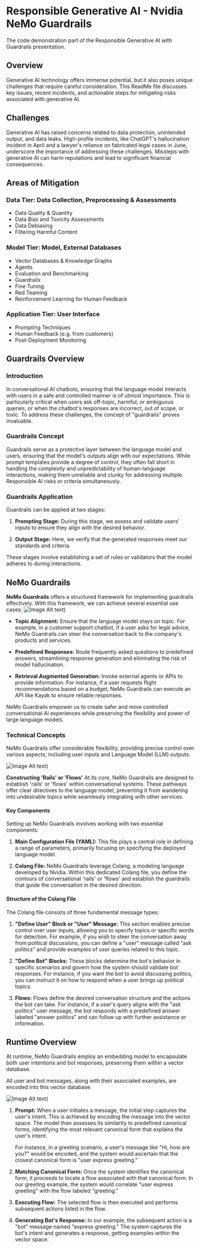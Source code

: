 # Responsible Generative AI - Nvidia NeMo Guardrails 

The code demonstration part of the Responsible Generative AI with Guardrails presentation.

## Overview
Generative AI technology offers immense potential, but it also poses unique challenges that require careful consideration. This ReadMe file discusses key issues, recent incidents, and actionable steps for mitigating risks associated with generative AI.

## Challenges
Generative AI has raised concerns related to data protection, unintended output, and data leaks. High-profile incidents, like ChatGPT's hallucination incident in April and a lawyer's reliance on fabricated legal cases in June, underscore the importance of addressing these challenges. Missteps with generative AI can harm reputations and lead to significant financial consequences.

## Areas of Mitigation
### Data Tier: Data Collection, Preprocessing & Assessments
- Data Quality & Quantity
- Data Bias and Toxicity Assessments
- Data Debiasing
- Filtering Harmful Content 

### Model Tier: Model, External Databases
- Vector Databases & Knowledge Graphs
- Agents
- Evaluation and Benchmarking
- Guardrails
- Fine Tuning
- Red Teaming
- Reinforcement Learning for Human Feedback

### Application Tier: User Interface
- Prompting Techniques
- Human Feedback (e.g. from customers)
- Post-Deployment Monitoring

## Guardrails Overview

### Introduction
In conversational AI chatbots, ensuring that the language model interacts with users in a safe and controlled manner is of utmost importance. This is particularly critical when users ask off-topic, harmful, or ambiguous queries, or when the chatbot's responses are incorrect, out of scope, or toxic. To address these challenges, the concept of "guardrails" proves invaluable.

### Guardrails Concept
Guardrails serve as a protective layer between the language model and users, ensuring that the model's outputs align with our expectations. While prompt templates provide a degree of control, they often fall short in handling the complexity and unpredictability of human-language interactions, making them unreliable and clunky for addressing multiple Responsible AI risks or criteria simultaneously.

### Guardrails Application
Guardrails can be applied at two stages:

1. **Prompting Stage:** During this stage, we assess and validate users' inputs to ensure they align with the desired behavior.

2. **Output Stage:** Here, we verify that the generated responses meet our standards and criteria.

These stages involve establishing a set of rules or validators that the model adheres to during interactions.

## NeMo Guardrails
**NeMo Guardrails** offers a structured framework for implementing guardrails effectively. With this framework, we can achieve several essential use cases:
![Image Alt text](/images/examples.png "NeMo Guardrails Examples"))
- **Topic Alignment:** Ensure that the language model stays on topic. For example, in a customer support chatbot, if a user asks for legal advice, NeMo Guardrails can steer the conversation back to the company's products and services.

- **Predefined Responses:** Route frequently asked questions to predefined answers, streamlining response generation and eliminating the risk of model hallucination.

- **Retrieval Augmented Generation:** Invoke external agents or APIs to provide information. For instance, if a user requests flight recommendations based on a budget, NeMo Guardrails can execute an API like Kayak to ensure reliable responses.

NeMo Guardrails empower us to create safer and more controlled conversational AI experiences while preserving the flexibility and power of large language models.

### Technical Concepts
NeMo Guardrails offer considerable flexibility, providing precise control over various aspects, including user inputs and Language Model (LLM) outputs.

![Image Alt text](/images/technicalconcepts.png "NeMo Guardrails Technical Concepts"))

**Constructing 'Rails' or 'Flows'**
At its core, NeMo Guardrails are designed to establish 'rails' or 'flows' within conversational systems. These pathways offer clear directives to the language model, preventing it from wandering into undesirable topics while seamlessly integrating with other services.

#### Key Components
Setting up NeMo Guardrails involves working with two essential components:

1. **Main Configuration File (YAML):** This file plays a central role in defining a range of parameters, primarily focusing on specifying the deployed language model.

2. **Colang File:** NeMo Guardrails leverage Colang, a modeling language developed by Nvidia. Within this dedicated Colang file, you define the contours of conversational 'rails' or 'flows' and establish the guardrails that guide the conversation in the desired direction.

#### Structure of the Colang File
The Colang file consists of three fundamental message types:

1. **"Define User" Block or "User" Message:** This section enables precise control over user inputs, allowing you to specify topics or specific words for detection. For example, if you wish to steer the conversation away from political discussions, you can define a "user" message called "ask politics" and provide examples of user queries related to this topic.

2. **"Define Bot" Blocks:** These blocks determine the bot's behavior in specific scenarios and govern how the system should validate bot responses. For instance, if you want the bot to avoid discussing politics, you can instruct it on how to respond when a user brings up political topics.

3. **Flows:** Flows define the desired conversation structure and the actions the bot can take. For instance, if a user's query aligns with the "ask politics" user message, the bot responds with a predefined answer labeled "answer politics" and can follow up with further assistance or information.

## Runtime Overview
At runtime, NeMo Guardrails employ an embedding model to encapsulate both user intentions and bot responses, preserving them within a vector database.

All user and bot messages, along with their associated examples, are encoded into this vector database.

![Image Alt text](/images/runtime.png "NeMo Guardrails Runtime Example"))

1. **Prompt:** When a user initiates a message, the initial step captures the user's intent. This is achieved by encoding the message into the vector space. The model then assesses its similarity to predefined canonical forms, identifying the most relevant canonical form that explains the user's intent.

   For instance, in a greeting scenario, a user's message like "Hi, how are you?" would be encoded, and the system would ascertain that the closest canonical form is "user express greeting."

2. **Matching Canonical Form:** Once the system identifies the canonical form, it proceeds to locate a flow associated with that canonical form. In our greeting example, the system would correlate "user express greeting" with the flow labeled "greeting."

3. **Executing Flow:** The selected flow is then executed and performs subsequent actions listed in the flow.

4. **Generating Bot's Response:** In our example, the subsequent action is a "bot" message named "express greeting." The system captures the bot's intent and generates a response, getting examples within the vector space.
